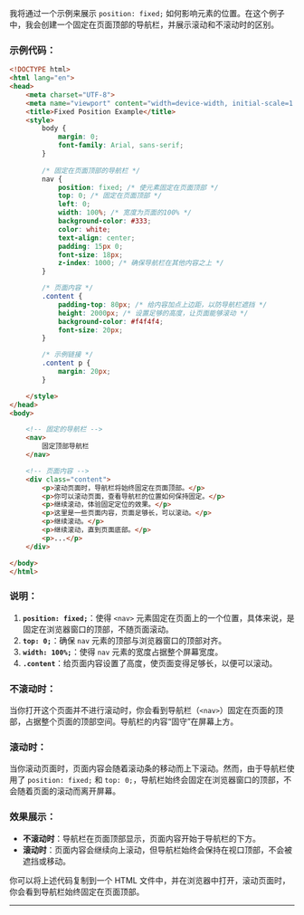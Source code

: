 我将通过一个示例来展示 `position: fixed;` 如何影响元素的位置。在这个例子中，我会创建一个固定在页面顶部的导航栏，并展示滚动和不滚动时的区别。

### 示例代码：
```html
<!DOCTYPE html>
<html lang="en">
<head>
    <meta charset="UTF-8">
    <meta name="viewport" content="width=device-width, initial-scale=1.0">
    <title>Fixed Position Example</title>
    <style>
        body {
            margin: 0;
            font-family: Arial, sans-serif;
        }
        
        /* 固定在页面顶部的导航栏 */
        nav {
            position: fixed; /* 使元素固定在页面顶部 */
            top: 0; /* 固定在页面顶部 */
            left: 0;
            width: 100%; /* 宽度为页面的100% */
            background-color: #333;
            color: white;
            text-align: center;
            padding: 15px 0;
            font-size: 18px;
            z-index: 1000; /* 确保导航栏在其他内容之上 */
        }

        /* 页面内容 */
        .content {
            padding-top: 80px; /* 给内容加点上边距，以防导航栏遮挡 */
            height: 2000px; /* 设置足够的高度，让页面能够滚动 */
            background-color: #f4f4f4;
            font-size: 20px;
        }

        /* 示例链接 */
        .content p {
            margin: 20px;
        }

    </style>
</head>
<body>

    <!-- 固定的导航栏 -->
    <nav>
        固定顶部导航栏
    </nav>

    <!-- 页面内容 -->
    <div class="content">
        <p>滚动页面时，导航栏将始终固定在页面顶部。</p>
        <p>你可以滚动页面，查看导航栏的位置如何保持固定。</p>
        <p>继续滚动，体验固定定位的效果。</p>
        <p>这里是一些页面内容，页面足够长，可以滚动。</p>
        <p>继续滚动。</p>
        <p>继续滚动，直到页面底部。</p>
        <p>...</p>
    </div>

</body>
</html>
```

### 说明：
1. **`position: fixed;`**：使得 `<nav>` 元素固定在页面上的一个位置，具体来说，是固定在浏览器窗口的顶部，不随页面滚动。
2. **`top: 0;`**：确保 `nav` 元素的顶部与浏览器窗口的顶部对齐。
3. **`width: 100%;`**：使得 `nav` 元素的宽度占据整个屏幕宽度。
4. **`.content`**：给页面内容设置了高度，使页面变得足够长，以便可以滚动。

### **不滚动时**：
当你打开这个页面并不进行滚动时，你会看到导航栏（`<nav>`）固定在页面的顶部，占据整个页面的顶部空间。导航栏的内容“固守”在屏幕上方。

### **滚动时**：
当你滚动页面时，页面内容会随着滚动条的移动而上下滚动。然而，由于导航栏使用了 `position: fixed;` 和 `top: 0;`，导航栏始终会固定在浏览器窗口的顶部，不会随着页面的滚动而离开屏幕。

### **效果展示**：
- **不滚动时**：导航栏在页面顶部显示，页面内容开始于导航栏的下方。
- **滚动时**：页面内容会继续向上滚动，但导航栏始终会保持在视口顶部，不会被遮挡或移动。

你可以将上述代码复制到一个 HTML 文件中，并在浏览器中打开，滚动页面时，你会看到导航栏始终固定在页面顶部。

---
